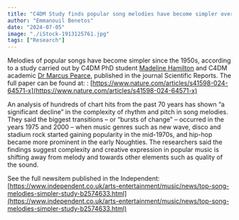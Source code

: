 ```yaml
---
title: "C4DM Study finds popular song melodies have become simpler over time"
author: "Emmanouil Benetos"
date: "2024-07-05"
image: "./iStock-1913125761.jpg"
tags: ["Research"]
---
```


Melodies of popular songs have become simpler since the 1950s, according to a study carried out by C4DM PhD student [Madeline Hamilton](https://www.qmul.ac.uk/eecs/people/profiles/hamiltonmadelineann.html) and C4DM academic [Dr Marcus Pearce](https://www.marcus-pearce.com/), published in the journal Scientific Reports. The full paper can be found at: : [https://www.nature.com/articles/s41598-024-64571-x](https://www.nature.com/articles/s41598-024-64571-x)

An analysis of hundreds of chart hits from the past 70 years has shown “a significant decline” in the complexity of rhythm and pitch in song melodies. They said the biggest transitions – or “bursts of change” – occurred in the years 1975 and 2000 – when music genres such as new wave, disco and stadium rock started gaining popularity in the mid-1970s, and hip-hop became more prominent in the early Noughties. The researchers said the findings suggest complexity and creative expression in popular music is shifting away from melody and towards other elements such as quality of the sound.

See the full newsitem published in the Independent: [https://www.independent.co.uk/arts-entertainment/music/news/top-song-melodies-simpler-study-b2574633.html](https://www.independent.co.uk/arts-entertainment/music/news/top-song-melodies-simpler-study-b2574633.html)
